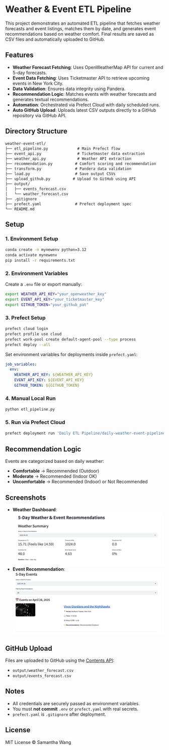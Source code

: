 # Weather & Event ETL Pipeline

This project demonstrates an automated ETL pipeline that fetches weather forecasts and event listings, matches them by date, and generates event recommendations based on weather comfort. Final results are saved as CSV files and automatically uploaded to GitHub.

## Features

- **Weather Forecast Fetching**: Uses OpenWeatherMap API for current and 5-day forecasts.
- **Event Data Fetching**: Uses Ticketmaster API to retrieve upcoming events in New York City.
- **Data Validation**: Ensures data integrity using Pandera.
- **Recommendation Logic**: Matches events with weather forecasts and generates textual recommendations.
- **Automation**: Orchestrated via Prefect Cloud with daily scheduled runs.
- **Auto GitHub Upload**: Uploads latest CSV outputs directly to a GitHub repository via GitHub API.

## Directory Structure

```
weather-event-etl/
├── etl_pipeline.py             # Main Prefect flow
├── event_api.py                # Ticketmaster data extraction
├── weather_api.py              # Weather API extraction
├── recommendation.py          # Comfort scoring and recommendation
├── transform.py               # Pandera data validation
├── load.py                    # Save output CSVs
├── upload_github.py          # Upload to GitHub using API
├── output/
│   ├── events_forecast.csv
│   └── weather_forecast.csv
├── .gitignore
├── prefect.yaml               # Prefect deployment spec
└── README.md
```

## Setup

### 1. Environment Setup

```bash
conda create -n mynewenv python=3.12
conda activate mynewenv
pip install -r requirements.txt
```

### 2. Environment Variables

Create a `.env` file or export manually:

```bash
export WEATHER_API_KEY="your_openweather_key"
export EVENT_API_KEY="your_ticketmaster_key"
export GITHUB_TOKEN="your_github_pat"
```

### 3. Prefect Setup

```bash
prefect cloud login
prefect profile use cloud
prefect work-pool create default-agent-pool --type process
prefect deploy --all
```

Set environment variables for deployments inside `prefect.yaml`:

```yaml
job_variables:
  env:
    WEATHER_API_KEY: ${WEATHER_API_KEY}
    EVENT_API_KEY: ${EVENT_API_KEY}
    GITHUB_TOKEN: ${GITHUB_TOKEN}
```

### 4. Manual Local Run

```bash
python etl_pipeline.py
```

### 5. Run via Prefect Cloud

```bash
prefect deployment run 'Daily ETL Pipeline/daily-weather-event-pipeline'
```

## Recommendation Logic

Events are categorized based on daily weather:

- **Comfortable** → Recommended (Outdoor)
- **Moderate** → Recommended (Indoor OK)
- **Uncomfortable** → Recommended (Indoor) or Not Recommended

## Screenshots

- **Weather Dashboard**: ![](image/screenshot_weather.png)
- **Event Recommendation**: ![](image/screenshot_event.png)

## GitHub Upload

Files are uploaded to GitHub using the [Contents API](https://docs.github.com/en/rest/repos/contents?apiVersion=2022-11-28):

- `output/weather_forecast.csv`
- `output/events_forecast.csv`

## Notes

- All credentials are securely passed as environment variables.
- You must **not commit** `.env` or `prefect.yaml` with real secrets.
- `prefect.yaml` is `.gitignore` after deployment.

## License

MIT License © Samantha Wang